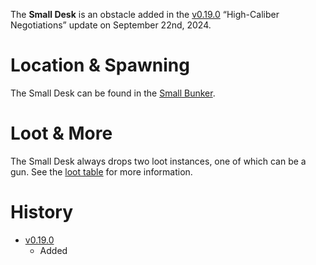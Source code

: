 The **Small Desk** is an obstacle added in the [v0.19.0](https://github.com/HasangerGames/suroi/releases/tag/v0.19.0) “High-Caliber Negotiations” update on September 22nd, 2024.

# Location & Spawning  

The Small Desk can be found in the [Small Bunker](/buildings/small_bunker_main).

# Loot & More  

The Small Desk always drops two loot instances, one of which can be a gun. See the [loot table](/loot#small_desk_normal) for more information.

# History  
- [v0.19.0](https://github.com/HasangerGames/suroi/releases/tag/v0.19.0)  
  - Added  

